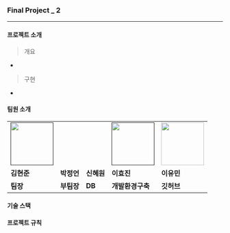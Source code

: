 ### Final Project _ 2 


---


#### 프로젝트 소개


>개요

-

>구현

-


#### 팀원 소개
<table>
  <tr>
    <td>
        <a href="">
            <img src="https://github.com/LeeeYumin/best_donut/assets/152114081/babd1c36-d794-4ff2-8eee-2395c81eb13a.png" width="100" height="100">
        </a>
    </td>
    <td>
        <a href="">
            <img src="">
        </a>
    </td>
    <td>
        <a href="">
            <img src="">
        </a>
    </td>
    <td>
        <a href="">
            <img src="https://github.com/LeeeYumin/best_donut/assets/152114081/5085c2ec-55e8-485b-b669-03f08a579597.png" width="100" height="100">
        </a>
    </td>
    <td>
        <a href="https://github.com/LeeeYumin">
            <img src="https://github.com/LeeeYumin/ilggijang/assets/152114081/15340e5e-ba1b-4eb3-acb3-82e07fd90cab.png" width="100" height="100">
        </a>
    </td>
  </tr>
  <tr>
    <td><b>김현준</b></td>
    <td><b>박정언</b></td>
    <td><b>신혜원</b></td>
    <td><b>이효진</b></td>
    <td><b>이유민</b></td>
  </tr>
  <tr>
    <td><b>팀장</b></td>
    <td><b>부팀장</b></td>
    <td><b>DB</b></td>
    <td><b>개발환경구축</b></td>
    <td><b>깃허브</b></td>
  </tr>
</table>


#### 기술 스택

#### 프로젝트 규칙


